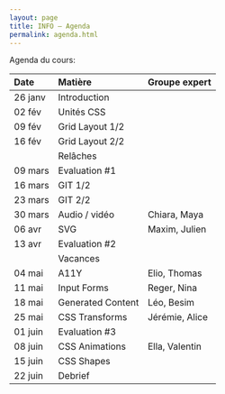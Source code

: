 ```yaml
---
layout: page
title: INFO – Agenda
permalink: agenda.html
---
```


Agenda du cours:


| Date    | Matière           | Groupe expert     |
|:------- |:----------------- |:----------------- |
| 26 janv | Introduction      |                   |
| 02 fév  | Unités CSS        |                   |
| 09 fév  | Grid Layout 1/2   |                   |
| 16 fév  | Grid Layout 2/2   |                   |
|         | Relâches          |                   |
| 09 mars | Evaluation #1     |                   |
| 16 mars | GIT 1/2           |                   |
| 23 mars | GIT 2/2           |                   |
| 30 mars | Audio / vidéo     |  Chiara, Maya   |
| 06 avr  | SVG               |  Maxim, Julien  |
| 13 avr  | Evaluation #2     |                   |
|         | Vacances          |                   |
| 04 mai  | A11Y              |  Elio, Thomas   |
| 11 mai  | Input Forms       | Reger, Nina     |
| 18 mai  | Generated Content |  Léo, Besim     |
| 25 mai  | CSS Transforms    |  Jérémie, Alice   |
| 01 juin | Evaluation #3     |                   |
| 08 juin | CSS Animations    |  Ella, Valentin   |
| 15 juin | CSS Shapes        |                   |
| 22 juin | Debrief           |                   |



